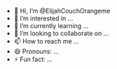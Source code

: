 - 👋 Hi, I’m @ElijahCouchOrangeme
- 👀 I’m interested in ...
- 🌱 I’m currently learning ...
- 💞️ I’m looking to collaborate on ...
- 📫 How to reach me ...
- 😄 Pronouns: ...
- ⚡ Fun fact: ...

<!---
ElijahCouchOrangeme/ElijahCouchOrangeme is a ✨ special ✨ repository because its `README.md` (this file) appears on your GitHub profile.
You can click the Preview link to take a look at your changes.
--->
